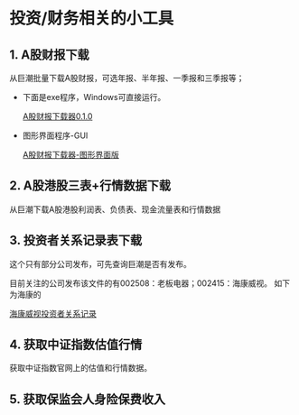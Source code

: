 # 投资/财务相关的小工具

## 1. A股财报下载

从巨潮批量下载A股财报，可选年报、半年报、一季报和三季报等；

- 下面是exe程序，Windows可直接运行。

    [A股财报下载器0.1.0](https://github.com/foodish/FinanceTools/releases/tag/0.1.0)

- 图形界面程序-GUI

    [A股财报下载器-图形界面版](https://github.com/foodish/FinanceTools/releases/tag/0.2.0)

## 2. A股港股三表+行情数据下载

从巨潮下载A股港股利润表、负债表、现金流量表和行情数据

## 3. 投资者关系记录表下载

这个只有部分公司发布，可先查询巨潮是否有发布。

目前关注的公司发布该文件的有002508：老板电器；002415：海康威视。
如下为海康的

[海康威视投资者关系记录](http://www.cninfo.com.cn/information/companyinfo_n.html?fulltext?szsme002415)

## 4. 获取中证指数估值行情

获取中证指数官网上的估值和行情数据。

## 5. 获取保监会人身险保费收入
